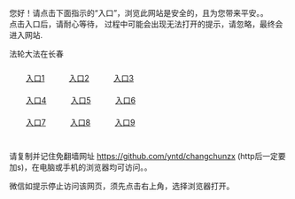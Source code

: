 您好！请点击下面指示的“入口”，浏览此网站是安全的，且为您带来平安。。 <br/>
点击入口后，请耐心等待， 过程中可能会出现无法打开的提示，请忽略，最终会进入网站. </br>

法轮大法在长春<br/>
<div style="padding:10px"><a style="margin:20px" target="_blank" href="https://dqyfebdpzb4dw.cloudfront.net/2Qpsp?noutaykj" id="ccLink1" rel="nofollow">入口1</a> <a target="_blank" style="margin:20px" href="https://d1tww3a6jqrcq5.cloudfront.net/2Qpsp?kngyhcvn" id="ccLink2" rel="nofollow">入口2</a> <a style="margin:20px" target="_blank" href="https://d37nj2qd17lh30.cloudfront.net/2Qpsp?bnptu" id="ccLink3" rel="nofollow">入口3</a></div>

<div style="padding:10px" ><a style="margin:20px" target="_blank" href="https://dqyfebdpzb4dw.cloudfront.net/2Qpsp?noutaykj" id="ccLink4" rel="nofollow">入口4</a> <a style="margin:20px" href="https://d1tww3a6jqrcq5.cloudfront.net/2Qpsp?kngyhcvn" target="_blank" id="ccLink5" rel="nofollow">入口5</a> <a style="margin:20px" href="https://d37nj2qd17lh30.cloudfront.net/2Qpsp?bnptu" target="_blank" id="ccLink6" rel="nofollow">入口6</a></div>

<div style="padding:10px"><a style="margin:20px" target="_blank" href="https://dqyfebdpzb4dw.cloudfront.net/2Qpsp?noutaykj" id="ccLink7" rel="nofollow">入口7</a> <a style="margin:20px" href="https://d1tww3a6jqrcq5.cloudfront.net/2Qpsp?kngyhcvn" target="_blank" id="ccLink8" rel="nofollow">入口8</a> <a style="margin:20px" target="_blank" href="https://d37nj2qd17lh30.cloudfront.net/2Qpsp?bnptu" id="ccLink9" rel="nofollow">入口9</a></div>

<br/>



请复制并记住免翻墙网址 https://github.com/yntd/changchunzx (http后一定要加s)，在电脑或手机的浏览器均可访问。。<br/>

微信如提示停止访问该网页，须先点击右上角，选择浏览器打开。
